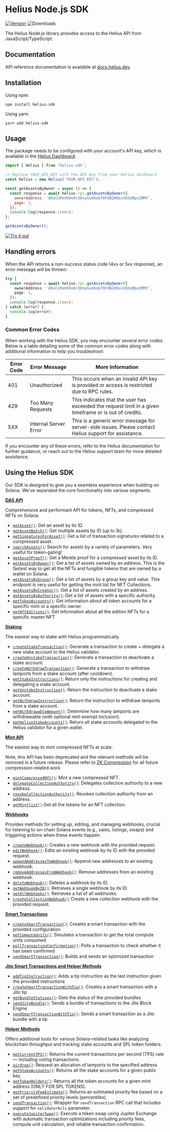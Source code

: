 # Helius Node.js SDK

[![Version](https://img.shields.io/npm/v/helius-sdk)](https://www.npmjs.org/package/helius-sdk)
![Downloads](https://img.shields.io/npm/dm/helius-sdk)

The Helius Node.js library provides access to the Helius API from JavaScript/TypeScript.

## Documentation

API reference documentation is available at [docs.helius.dev](https://docs.helius.dev).

## Installation

Using npm:

```shell
npm install helius-sdk
```

Using yarn:

```shell
yarn add helius-sdk
```

## Usage

The package needs to be configured with your account's API key, which is available in the [Helius Dashboard](https://dev.helius.xyz/dashboard/app).

```js
import { Helius } from 'helius-sdk';

// Replace YOUR_API_KEY with the API key from your Helius dashboard
const helius = new Helius('YOUR_API_KEY');

const getAssetsByOwner = async () => {
  const response = await helius.rpc.getAssetsByOwner({
    ownerAddress: '86xCnPeV69n6t3DnyGvkKobf9FdN2H9oiVDdaMpo2MMY',
    page: 1,
  });
  console.log(response.items);
};

getAssetsByOwner();
```

[![Try it out](https://developer.stackblitz.com/img/open_in_stackblitz.svg)](https://stackblitz.com/edit/helius-node-js-sdk-xbw7t6?file=index.js)

## Handling errors

When the API returns a non-success status code (4xx or 5xx response), an error message will be thrown:

```ts
try {
  const response = await helius.rpc.getAssetsByOwner({
    ownerAddress: '86xCnPeV69n6t3DnyGvkKobf9FdN2H9oiVDdaMpo2MMY',
    page: 1,
  });
  console.log(response.items);
} catch (error) {
  console.log(error);
}
```

### Common Error Codes

When working with the Helius SDK, you may encounter several error codes. Below is a table detailing some of the common error codes along with additional information to help you troubleshoot:

| Error Code | Error Message         | More Information                                                                                       |
| ---------- | --------------------- | ------------------------------------------------------------------------------------------------------ |
| 401        | Unauthorized          | This occurs when an invalid API key is provided or access is restricted due to RPC rules.              |
| 429        | Too Many Requests     | This indicates that the user has exceeded the request limit in a given timeframe or is out of credits. |
| 5XX        | Internal Server Error | This is a generic error message for server-side issues. Please contact Helius support for assistance.  |

If you encounter any of these errors, refer to the Helius documentation for further guidance, or reach out to the Helius support team for more detailed assistance.

## Using the Helius SDK

Our SDK is designed to give you a seamless experience when building on Solana. We've separated the core functionality into various segments.

[**DAS API**](https://github.com/helius-labs/helius-sdk/blob/main/examples/EXAMPLES_OVERVIEW.md#das-api-digital-asset-standard)

Comprehensive and performant API for tokens, NFTs, and compressed NFTs on Solana.

- [`getAsset()`](https://github.com/helius-labs/helius-sdk/blob/main/examples/EXAMPLES_OVERVIEW.md#getasset): Get an asset by its ID.
- [`getAssetBatch()`](https://github.com/helius-labs/helius-sdk/blob/main/examples/EXAMPLES_OVERVIEW.md#getassetbatch): Get multiple assets by ID (up to 1k).
- [`getSignaturesForAsset()`](https://github.com/helius-labs/helius-sdk/blob/main/examples/EXAMPLES_OVERVIEW.md#getsignaturesforasset): Get a list of transaction signatures related to a compressed asset.
- [`searchAssets()`](https://github.com/helius-labs/helius-sdk/blob/main/examples/EXAMPLES_OVERVIEW.md#searchassets): Search for assets by a variety of parameters. Very useful for token-gating!
- [`getAssetProof()`](https://github.com/helius-labs/helius-sdk/blob/main/examples/EXAMPLES_OVERVIEW.md#getassetproof): Get a Merkle proof for a compressed asset by its ID.
- [`getAssetsByOwner()`](https://github.com/helius-labs/helius-sdk/blob/main/examples/EXAMPLES_OVERVIEW.md#getassetsbyowner): Get a list of assets owned by an address. This is the fastest way to get all the NFTs and fungible tokens that are owned by a wallet on Solana.
- [`getAssetsByGroup()`](https://github.com/helius-labs/helius-sdk/blob/main/examples/EXAMPLES_OVERVIEW.md#getassetsbygroup): Get a list of assets by a group key and value. This endpoint is very useful for getting the mint list for NFT Collections.
- [`getAssetsByCreator()`](https://github.com/helius-labs/helius-sdk/blob/main/examples/EXAMPLES_OVERVIEW.md#getassetsbycreator): Get a list of assets created by an address.
- [`getAssetsByAuthority()`](https://github.com/helius-labs/helius-sdk/blob/main/examples/EXAMPLES_OVERVIEW.md#getassetsbyauthority): Get a list of assets with a specific authority.
- [`getTokenAccounts()`](https://github.com/helius-labs/helius-sdk/blob/main/examples/EXAMPLES_OVERVIEW.md#gettokenaccounts): Get information about all token accounts for a specific mint or a specific owner.
- [`getNftEditions()`](https://github.com/helius-labs/helius-sdk/blob/main/examples/EXAMPLES_OVERVIEW.md#getnfteditions): Get information about all the edition NFTs for a specific master NFT

[**Staking**](https://github.com/helius-labs/helius-sdk/blob/main/examples/EXAMPLES_OVERVIEW.md#staking)

The easiest way to stake with Helius programmatically.

- [`createStakeTransaction()`](https://github.com/helius-labs/helius-sdk/blob/main/examples/EXAMPLES_OVERVIEW.md#createstaketransaction): Generate a transaction to create + delegate a new stake account to the Helius validator.
- [`createUnstakeTransaction()`](https://github.com/helius-labs/helius-sdk/blob/main/examples/EXAMPLES_OVERVIEW.md#createunstaketransaction): Generate a transaction to deactivate a stake account.
- [`createWithdrawTransaction()`](https://github.com/helius-labs/helius-sdk/blob/main/examples/EXAMPLES_OVERVIEW.md#createwithdrawtransaction): Generate a transaction to withdraw lamports from a stake account (after cooldown).
- [`getStakeInstructions()`](https://github.com/helius-labs/helius-sdk/blob/main/examples/EXAMPLES_OVERVIEW.md#getstakeinstructions): Return only the instructions for creating and delegating a stake account.
- [`getUnstakeInstruction()`](https://github.com/helius-labs/helius-sdk/blob/main/examples/EXAMPLES_OVERVIEW.md#getunstakeinstruction): Return the instruction to deactivate a stake account.
- [`getWithdrawInstruction()`](https://github.com/helius-labs/helius-sdk/blob/main/examples/EXAMPLES_OVERVIEW.md#getwithdrawinstruction): Return the instruction to withdraw lamports from a stake account.
- [`getWithdrawableAmount()`](https://github.com/helius-labs/helius-sdk/blob/main/examples/EXAMPLES_OVERVIEW.md#getwithdrawableamount): Determine how many lamports are withdrawable (with optional rent-exempt inclusion).
- [`getHeliusStakeAccounts()`](https://github.com/helius-labs/helius-sdk/blob/main/examples/EXAMPLES_OVERVIEW.md#getheliusstakeaccounts): Return all stake accounts delegated to the Helius validator for a given wallet.

[**Mint API**](https://github.com/helius-labs/helius-sdk/blob/main/examples/EXAMPLES_OVERVIEW.md#mint)

The easiest way to mint compressed NFTs at scale.

Note, this API has been deprecated and the relevant methods will be removed in a future release. Please refer to [ZK Compression](https://docs.helius.dev/zk-compression-and-photon-api/what-is-zk-compression-on-solana) for all future compression-related work

- [`mintCompressedNft()`](https://github.com/helius-labs/helius-sdk/blob/main/examples/EXAMPLES_OVERVIEW.md#mintcompressednft): Mint a new compressed NFT.
- [`delegateCollectionAuthority()`](https://github.com/helius-labs/helius-sdk/blob/main/examples/EXAMPLES_OVERVIEW.md#delegatecollectionauthority-and-revokecollectionauthority): Delegates collection authority to a new address.
- [`revokeCollectionAuthority()`](https://github.com/helius-labs/helius-sdk/blob/main/examples/EXAMPLES_OVERVIEW.md#delegatecollectionauthority-and-revokecollectionauthority): Revokes collection authority from an address.
- [`getMintlist()`](https://github.com/helius-labs/helius-sdk/blob/main/examples/EXAMPLES_OVERVIEW.md#getmintlist) Get all the tokens for an NFT collection.

[**Webhooks**](https://github.com/helius-labs/helius-sdk/blob/main/examples/EXAMPLES_OVERVIEW.md#webhooks)

Provides methods for setting up, editing, and managing webhooks, crucial for listening to on-chain Solana events (e.g., sales, listings, swaps) and triggering actions when these events happen.

- [`createWebhook()`](https://github.com/helius-labs/helius-sdk/blob/main/examples/EXAMPLES_OVERVIEW.md#createwebhook): Creates a new webhook with the provided request.
- [`editWebhook()`](https://github.com/helius-labs/helius-sdk/blob/main/examples/EXAMPLES_OVERVIEW.md#editwebhook): Edits an existing webhook by its ID with the provided request.
- [`appendAddressesToWebhook()`](https://github.com/helius-labs/helius-sdk/blob/main/examples/EXAMPLES_OVERVIEW.md#appendaddressestowebhook): Append new addresses to an existing webhook.
- [`removeAddressesFromWebhook()`](https://github.com/helius-labs/helius-sdk/blob/main/examples/EXAMPLES_OVERVIEW.md#removeaddressesfromwebhook): Remove addresses from an existing webhook.
- [`deleteWebhook()`](https://github.com/helius-labs/helius-sdk/blob/main/examples/EXAMPLES_OVERVIEW.md#deletewebhook): Deletes a webhook by its ID.
- [`getWebhookByID()`](https://github.com/helius-labs/helius-sdk/blob/main/examples/EXAMPLES_OVERVIEW.md#getwebhookbyid): Retrieves a single webhook by its ID.
- [`getAllWebhooks()`](https://github.com/helius-labs/helius-sdk/blob/main/examples/EXAMPLES_OVERVIEW.md#getallwebhooks): Retrieves a list of all webhooks.
- [`createCollectionWebhook()`](https://github.com/helius-labs/helius-sdk/blob/main/examples/EXAMPLES_OVERVIEW.md#createcollectionwebhook) Create a new collection webhook with the provided request.

[**Smart Transactions**](https://docs.helius.dev/solana-rpc-nodes/sending-transactions-on-solana#sending-smart-transactions)

- [`createSmartTransaction()`](https://github.com/helius-labs/helius-sdk/blob/main/examples/EXAMPLES_OVERVIEW.md#createsmarttransaction): Creates a smart transaction with the provided configuration
- [`getComputeUnits()`](https://github.com/helius-labs/helius-sdk/blob/main/examples/EXAMPLES_OVERVIEW.md#getcomputeunits): Simulates a transaction to get the total compute units consumed
- [`pollTransactionConfirmation()`](https://github.com/helius-labs/helius-sdk/blob/main/examples/EXAMPLES_OVERVIEW.md#polltransactionconfirmation): Polls a transaction to check whether it has been confirmed
- [`sendSmartTransaction()`](https://github.com/helius-labs/helius-sdk/blob/main/examples/EXAMPLES_OVERVIEW.md#sendsmarttransaction): Builds and sends an optimized transaction

[**Jito Smart Transactions and Helper Methods**](https://github.com/helius-labs/helius-sdk/blob/main/examples/EXAMPLES_OVERVIEW.md#jito-smart-transactions-and-helper-methods)

- [`addTipInstruction()`](https://github.com/helius-labs/helius-sdk/blob/main/examples/EXAMPLES_OVERVIEW.md#addtipinstruction): Adds a tip instruction as the last instruction given the provided instructions
- [`createSmartTransactionWithTip()`](https://github.com/helius-labs/helius-sdk/blob/main/examples/EXAMPLES_OVERVIEW.md#createsmarttransactionwithtip): Creates a smart transaction with a Jito tip
- [`getBundleStatuses()`](https://github.com/helius-labs/helius-sdk/blob/main/examples/EXAMPLES_OVERVIEW.md#getbundlestatuses): Gets the status of the provided bundles
- [`sendJitoBundle()`](https://github.com/helius-labs/helius-sdk/blob/main/examples/EXAMPLES_OVERVIEW.md#sendjitobundle): Sends a bundle of transactions to the Jito Block Engine
- [`sendSmartTransactionWithTip()`](https://github.com/helius-labs/helius-sdk/blob/main/examples/EXAMPLES_OVERVIEW.md#sendsmarttransactionwithtip): Sends a smart transaction as a Jito bundle with a tip

[**Helper Methods**](https://github.com/helius-labs/helius-sdk/blob/main/examples/EXAMPLES_OVERVIEW.md#helper-methods)

Offers additional tools for various Solana-related tasks like analyzing blockchain throughput and tracking stake accounts and SPL token holders.

- [`getCurrentTPS()`](https://github.com/helius-labs/helius-sdk/blob/main/examples/EXAMPLES_OVERVIEW.md#getcurrenttps): Returns the current transactions per second (TPS) rate — including voting transactions.
- [`airdrop()`](https://github.com/helius-labs/helius-sdk/blob/main/examples/EXAMPLES_OVERVIEW.md#airdrop): Request an allocation of lamports to the specified address
- [`getStakeAccounts()`](https://github.com/helius-labs/helius-sdk/blob/main/examples/EXAMPLES_OVERVIEW.md#getstakeaccounts): Returns all the stake accounts for a given public key.
- [`getTokenHolders()`](https://github.com/helius-labs/helius-sdk/blob/main/examples/EXAMPLES_OVERVIEW.md#gettokenholders): Returns all the token accounts for a given mint address (ONLY FOR SPL TOKENS).
- [`getPriorityFeeEstimate()`](https://github.com/helius-labs/helius-sdk/blob/main/examples/EXAMPLES_OVERVIEW.md#getpriorityfeeestimate): Returns an estimated priority fee based on a set of predefined priority levels (percentiles).
- [`sendTransaction()`](https://github.com/helius-labs/helius-sdk/blob/main/examples/EXAMPLES_OVERVIEW.md#sendtransaction): Wrapper for `sendTransaction` RPC call that includes support for `validatorAcls` parameter.
- [`executeJupiterSwap()`](https://github.com/helius-labs/helius-sdk/blob/main/examples/EXAMPLES_OVERVIEW.md#executejupiterswap): Execute a token swap using Jupiter Exchange with automatic transaction optimizations including priority fees, compute unit calculation, and reliable transaction confirmation.
